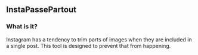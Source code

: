 ## InstaPassePartout

### What is it?

Instagram has a tendency to trim parts of images when they are included in a single post. This tool is
designed to prevent that from happening.

